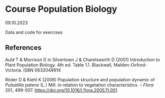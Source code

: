 # Course Population Biology

09.10.2023

Data and code for exercises

## References
Auld T & Morrison D in Silvertown J & Charelsworth D (2001) Introduction to Plant Population Biology. 4th ed. Table 1.1. Blackwell, Malden-Oxford-Victoria. ISBN 063204991X

Röder D & Kiehl K (2006) Population structure and population dynamic of *Pulsatilla patens* (L.) Mill. in relation to vegetation characteristics. &ndash; *Flora* 201, 499-507. <https://doi.org/10.1016/j.flora.2005.11.001>
